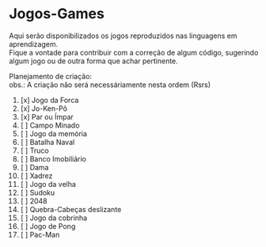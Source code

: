 # Jogos-Games
 
Aqui serão disponibilizados os jogos reproduzidos nas linguagens em aprendizagem. <br>
Fique a vontade para contribuir com a correção de algum código, sugerindo algum jogo ou de outra forma que achar pertinente. 

Planejamento de criação: <br>
obs.: A criação não será necessáriamente nesta ordem (Rsrs)

01. [x] Jogo da Forca 
02. [x] Jo-Ken-Pô
03. [x] Par ou Ímpar
04. [ ] Campo Minado
05. [ ] Jogo da memória
06. [ ] Batalha Naval
07. [ ] Truco
08. [ ] Banco Imobiliário
09. [ ] Dama
10. [ ] Xadrez
11. [ ] Jogo da velha
12. [ ] Sudoku
13. [ ] 2048
14. [ ] Quebra-Cabeças deslizante
15. [ ] Jogo da cobrinha
16. [ ] Jogo de Pong
17. [ ] Pac-Man
